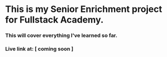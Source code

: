 # This is my Senior Enrichment project for Fullstack Academy.

### This will cover everything I've learned so far.

### Live link at: [ coming soon ]

